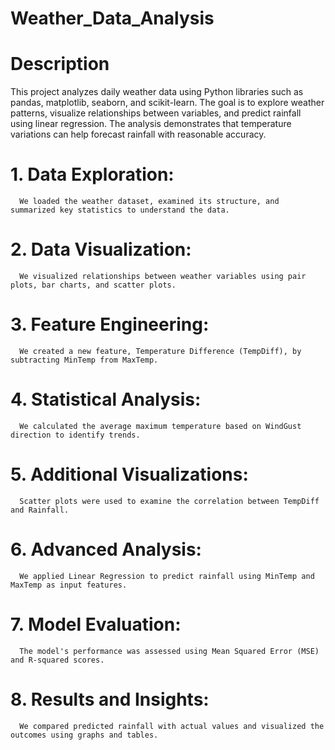 # Weather_Data_Analysis
# Description
This project analyzes daily weather data using Python libraries such as pandas, matplotlib, seaborn, and scikit-learn. The goal is to explore weather patterns, visualize relationships between variables, and predict rainfall using linear regression. The analysis demonstrates that temperature variations can help forecast rainfall with reasonable accuracy.
# 1. Data Exploration:
      We loaded the weather dataset, examined its structure, and summarized key statistics to understand the data.
# 2. Data Visualization: 
      We visualized relationships between weather variables using pair plots, bar charts, and scatter plots.
# 3. Feature Engineering: 
      We created a new feature, Temperature Difference (TempDiff), by subtracting MinTemp from MaxTemp.
# 4. Statistical Analysis:
      We calculated the average maximum temperature based on WindGust direction to identify trends.
# 5. Additional Visualizations: 
      Scatter plots were used to examine the correlation between TempDiff and Rainfall.
# 6. Advanced Analysis:
      We applied Linear Regression to predict rainfall using MinTemp and MaxTemp as input features.
# 7. Model Evaluation:
      The model's performance was assessed using Mean Squared Error (MSE) and R-squared scores.
# 8. Results and Insights: 
      We compared predicted rainfall with actual values and visualized the outcomes using graphs and tables.
